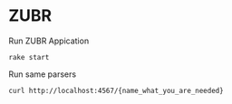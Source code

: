 ZUBR
====

Run ZUBR Appication

`````
rake start
`````

Run same parsers

`````
curl http://localhost:4567/{name_what_you_are_needed}
`````

